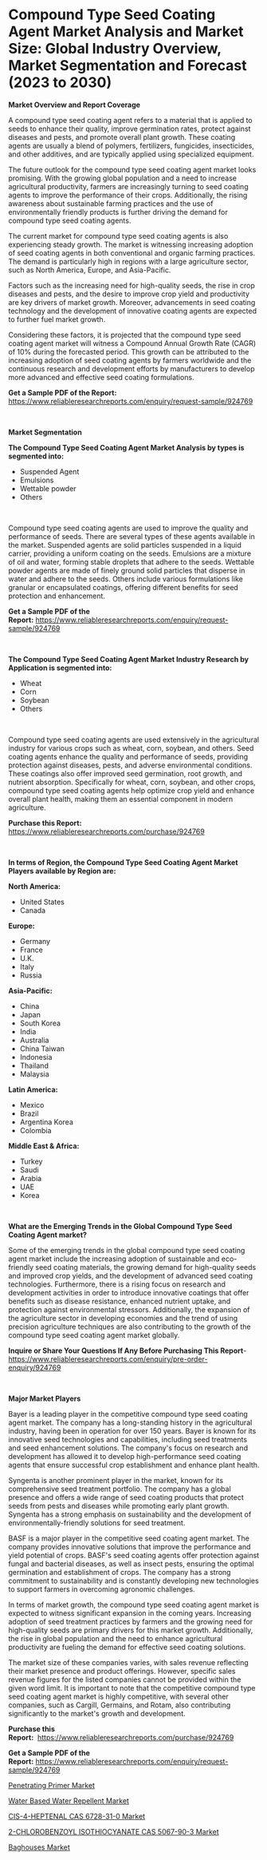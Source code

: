 <p><h1>Compound Type Seed Coating Agent Market Analysis and Market Size: Global Industry Overview, Market Segmentation and Forecast (2023 to 2030)</h1></p><p><strong>Market Overview and Report Coverage</strong></p>
<p><p>A compound type seed coating agent refers to a material that is applied to seeds to enhance their quality, improve germination rates, protect against diseases and pests, and promote overall plant growth. These coating agents are usually a blend of polymers, fertilizers, fungicides, insecticides, and other additives, and are typically applied using specialized equipment.</p><p>The future outlook for the compound type seed coating agent market looks promising. With the growing global population and a need to increase agricultural productivity, farmers are increasingly turning to seed coating agents to improve the performance of their crops. Additionally, the rising awareness about sustainable farming practices and the use of environmentally friendly products is further driving the demand for compound type seed coating agents.</p><p>The current market for compound type seed coating agents is also experiencing steady growth. The market is witnessing increasing adoption of seed coating agents in both conventional and organic farming practices. The demand is particularly high in regions with a large agriculture sector, such as North America, Europe, and Asia-Pacific.</p><p>Factors such as the increasing need for high-quality seeds, the rise in crop diseases and pests, and the desire to improve crop yield and productivity are key drivers of market growth. Moreover, advancements in seed coating technology and the development of innovative coating agents are expected to further fuel market growth.</p><p>Considering these factors, it is projected that the compound type seed coating agent market will witness a Compound Annual Growth Rate (CAGR) of 10% during the forecasted period. This growth can be attributed to the increasing adoption of seed coating agents by farmers worldwide and the continuous research and development efforts by manufacturers to develop more advanced and effective seed coating formulations.</p></p>
<p><strong>Get a Sample PDF of the Report:</strong> <a href="https://www.reliableresearchreports.com/enquiry/request-sample/924769">https://www.reliableresearchreports.com/enquiry/request-sample/924769</a></p>
<p>&nbsp;</p>
<p><strong>Market Segmentation</strong></p>
<p><strong>The Compound Type Seed Coating Agent Market Analysis by types is segmented into:</strong></p>
<p><ul><li>Suspended Agent</li><li>Emulsions</li><li>Wettable powder</li><li>Others</li></ul></p>
<p>&nbsp;</p>
<p><p>Compound type seed coating agents are used to improve the quality and performance of seeds. There are several types of these agents available in the market. Suspended agents are solid particles suspended in a liquid carrier, providing a uniform coating on the seeds. Emulsions are a mixture of oil and water, forming stable droplets that adhere to the seeds. Wettable powder agents are made of finely ground solid particles that disperse in water and adhere to the seeds. Others include various formulations like granular or encapsulated coatings, offering different benefits for seed protection and enhancement.</p></p>
<p><strong>Get a Sample PDF of the Report:</strong>&nbsp;<a href="https://www.reliableresearchreports.com/enquiry/request-sample/924769">https://www.reliableresearchreports.com/enquiry/request-sample/924769</a></p>
<p>&nbsp;</p>
<p><strong>The Compound Type Seed Coating Agent Market Industry Research by Application is segmented into:</strong></p>
<p><ul><li>Wheat</li><li>Corn</li><li>Soybean</li><li>Others</li></ul></p>
<p>&nbsp;</p>
<p><p>Compound type seed coating agents are used extensively in the agricultural industry for various crops such as wheat, corn, soybean, and others. Seed coating agents enhance the quality and performance of seeds, providing protection against diseases, pests, and adverse environmental conditions. These coatings also offer improved seed germination, root growth, and nutrient absorption. Specifically for wheat, corn, soybean, and other crops, compound type seed coating agents help optimize crop yield and enhance overall plant health, making them an essential component in modern agriculture.</p></p>
<p><strong>Purchase this Report:</strong>&nbsp; <a href="https://www.reliableresearchreports.com/purchase/924769">https://www.reliableresearchreports.com/purchase/924769</a></p>
<p>&nbsp;</p>
<p><strong>In terms of Region, the Compound Type Seed Coating Agent Market Players available by Region are:</strong></p>
<p>
    <p> <strong> North America: </strong>
        <ul>
            <li>United States</li>
            <li>Canada</li>
        </ul>
        </p> 
    <p> <strong> Europe: </strong>
        <ul>
            <li>Germany</li>
            <li>France</li>
            <li>U.K.</li>
            <li>Italy</li>
            <li>Russia</li>
        </ul>
        </p> 
    <p> <strong> Asia-Pacific: </strong>
        <ul>
            <li>China</li>
            <li>Japan</li>
            <li>South Korea</li>
            <li>India</li>
            <li>Australia</li>
            <li>China Taiwan</li>
            <li>Indonesia</li>
            <li>Thailand</li>
            <li>Malaysia</li>
        </ul>
        </p> 
    <p> <strong> Latin America: </strong>
        <ul>
            <li>Mexico</li>
            <li>Brazil</li>
            <li>Argentina Korea</li>
            <li>Colombia</li>
        </ul>
        </p> 
    <p> <strong> Middle East & Africa: </strong>
        <ul>
            <li>Turkey</li>
            <li>Saudi</li>
            <li>Arabia</li>
            <li>UAE</li>
            <li>Korea</li>
        </ul>
    </p>
    </p>
<p>&nbsp;</p>
<p><strong>What are the Emerging Trends in the Global Compound Type Seed Coating Agent market?</strong></p>
<p><p>Some of the emerging trends in the global compound type seed coating agent market include the increasing adoption of sustainable and eco-friendly seed coating materials, the growing demand for high-quality seeds and improved crop yields, and the development of advanced seed coating technologies. Furthermore, there is a rising focus on research and development activities in order to introduce innovative coatings that offer benefits such as disease resistance, enhanced nutrient uptake, and protection against environmental stressors. Additionally, the expansion of the agriculture sector in developing economies and the trend of using precision agriculture techniques are also contributing to the growth of the compound type seed coating agent market globally.</p></p>
<p><strong>Inquire or Share Your Questions If Any Before Purchasing This Report</strong>- <a href="https://www.reliableresearchreports.com/enquiry/pre-order-enquiry/924769">https://www.reliableresearchreports.com/enquiry/pre-order-enquiry/924769</a></p>
<p>&nbsp;</p>
<p><strong>Major Market Players</strong></p>
<p><p>Bayer is a leading player in the competitive compound type seed coating agent market. The company has a long-standing history in the agricultural industry, having been in operation for over 150 years. Bayer is known for its innovative seed technologies and capabilities, including seed treatments and seed enhancement solutions. The company's focus on research and development has allowed it to develop high-performance seed coating agents that ensure successful crop establishment and enhance plant health. </p><p>Syngenta is another prominent player in the market, known for its comprehensive seed treatment portfolio. The company has a global presence and offers a wide range of seed coating products that protect seeds from pests and diseases while promoting early plant growth. Syngenta has a strong emphasis on sustainability and the development of environmentally-friendly solutions for seed treatment. </p><p>BASF is a major player in the competitive seed coating agent market. The company provides innovative solutions that improve the performance and yield potential of crops. BASF's seed coating agents offer protection against fungal and bacterial diseases, as well as insect pests, ensuring the optimal germination and establishment of crops. The company has a strong commitment to sustainability and is constantly developing new technologies to support farmers in overcoming agronomic challenges. </p><p>In terms of market growth, the compound type seed coating agent market is expected to witness significant expansion in the coming years. Increasing adoption of seed treatment practices by farmers and the growing need for high-quality seeds are primary drivers for this market growth. Additionally, the rise in global population and the need to enhance agricultural productivity are fueling the demand for effective seed coating solutions. </p><p>The market size of these companies varies, with sales revenue reflecting their market presence and product offerings. However, specific sales revenue figures for the listed companies cannot be provided within the given word limit. It is important to note that the competitive compound type seed coating agent market is highly competitive, with several other companies, such as Cargill, Germains, and Rotam, also contributing significantly to the market's growth and development.</p></p>
<p><strong>Purchase this Report:</strong>&nbsp;&nbsp;<a href="https://www.reliableresearchreports.com/purchase/924769">https://www.reliableresearchreports.com/purchase/924769</a></p>
<p></p>
<p><strong>Get a Sample PDF of the Report:</strong>&nbsp;<a href="https://www.reliableresearchreports.com/enquiry/request-sample/924769">https://www.reliableresearchreports.com/enquiry/request-sample/924769</a></p>
<p><p><a href="https://medium.com/@clydebeatty2023/penetrating-primer-market-size-growth-forecast-2023-2030-7148837cf946">Penetrating Primer Market</a></p><p><a href="https://medium.com/@jeffreymohr2023/water-based-water-repellent-market-size-growth-forecast-2023-2030-7f32cc136610">Water Based Water Repellent Market</a></p><p><a href="https://www.linkedin.com/pulse/cis-4-heptenal-cas-6728-31-0-market-size-share-global-analysis/">CIS-4-HEPTENAL CAS 6728-31-0 Market</a></p><p><a href="https://www.linkedin.com/pulse/2-chlorobenzoyl-isothiocyanate-cas-5067-90-3-market-size/">2-CHLOROBENZOYL ISOTHIOCYANATE CAS 5067-90-3 Market</a></p><p><a href="https://www.linkedin.com/pulse/baghouses-market-size-share-amp-trends-analysis-report-1c/">Baghouses Market</a></p></p>